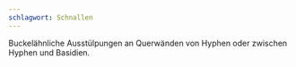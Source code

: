 ```yaml
---
schlagwort: Schnallen
---
```

Buckelähnliche Ausstülpungen an Querwänden von Hyphen oder zwischen Hyphen und Basidien.
